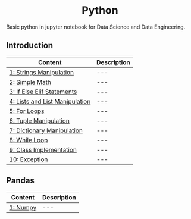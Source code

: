 <h1 align="center"> Python </h1>
Basic python in jupyter notebook for Data Science and Data Engineering.

## Introduction
Content | Description 
--- | --- 
[1: Strings Manipulation](https://github.com/ThanatPay/Python/blob/main/Introduction/01string_manipulations.ipynb) | ---
[2: Simple Math](https://github.com/ThanatPay/Python/blob/main/Introduction/02simple_math.ipynb) | ---
[3: If Else Elif Statements](https://github.com/ThanatPay/Python/blob/main/Introduction/03if_else_statement.ipynb) | ---
[4: Lists and List Manipulation](https://github.com/ThanatPay/Python/blob/main/Introduction/04List_manipulations.ipynb) | ---
[5: For Loops](https://github.com/ThanatPay/Python/blob/main/Introduction/05for_loop.ipynb) | ---
[6: Tuple Manipulation](https://github.com/ThanatPay/Python/blob/main/Introduction/06Tuples.ipynb) | ---
[7: Dictionary Manipulation](https://github.com/ThanatPay/Python/blob/main/Introduction/07Dictionary.ipynb) | ---
[8: While Loop](https://github.com/ThanatPay/Python/blob/main/Introduction/08while_loop.ipynb) | ---
[9: Class Implementation](https://github.com/ThanatPay/Python/blob/main/Introduction/09class.ipynb) | ---
[10: Exception](https://github.com/ThanatPay/Python/blob/main/Introduction/10exception.ipynb) | ---

## Pandas
Content | Description 
--- | --- 
[1: Numpy](https://github.com/ThanatPay/Python/blob/main/Pandas/1_Numpy.ipynb) | ---
